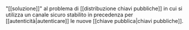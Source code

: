 "[[soluzione]]" al problema di [[distribuzione chiavi pubbliche]] in cui si utilizza un canale sicuro stabilito in precedenza per [[autenticità|autenticare]] le nuove [[chiave pubblica|chiavi pubbliche]].
